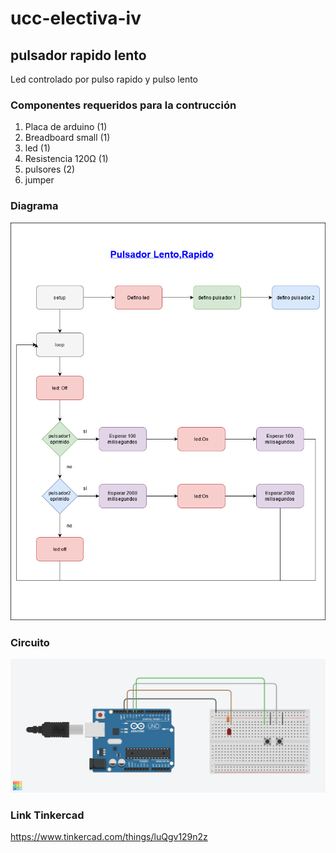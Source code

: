 # ucc-electiva-iv
## pulsador rapido lento
Led controlado por pulso rapido y pulso lento
### Componentes requeridos para la contrucción 
1. Placa de arduino (1)
2. Breadboard small (1)
3. led (1)
4. Resistencia 120Ω (1)
5. pulsores (2)
6. jumper 
### Diagrama
![Diagrama](../06-pulsadorRapidoLento/imgDiagramaPulsadorLentoRapido.png)
### Circuito
![Circuito](../06-pulsadorRapidoLento/imgCircuitoPulsadorLentoRapido.png)
### Link Tinkercad
https://www.tinkercad.com/things/luQgv129n2z 

